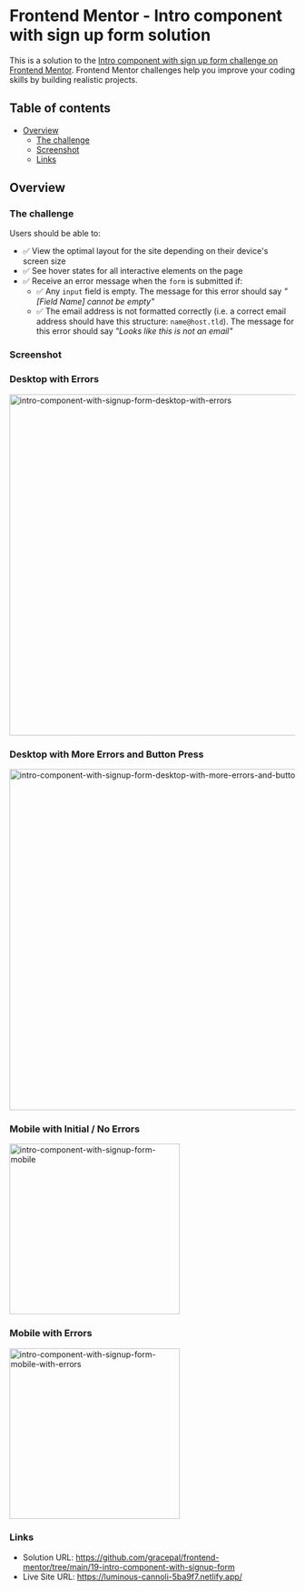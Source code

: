 # Frontend Mentor - Intro component with sign up form solution

This is a solution to the [Intro component with sign up form challenge on Frontend Mentor](https://www.frontendmentor.io/challenges/intro-component-with-signup-form-5cf91bd49edda32581d28fd1). Frontend Mentor challenges help you improve your coding skills by building realistic projects.

## Table of contents

- [Overview](#overview)
  - [The challenge](#the-challenge)
  - [Screenshot](#screenshot)
  - [Links](#links)

## Overview

### The challenge

Users should be able to:

- ✅ View the optimal layout for the site depending on their device's screen size
- ✅ See hover states for all interactive elements on the page
- ✅ Receive an error message when the `form` is submitted if:
  - ✅ Any `input` field is empty. The message for this error should say _"[Field Name] cannot be empty"_
  - ✅ The email address is not formatted correctly (i.e. a correct email address should have this structure: `name@host.tld`). The message for this error should say _"Looks like this is not an email"_

### Screenshot

### Desktop with Errors

<img src="https://github.com/gracepal/frontend-mentor/assets/131278381/1f9c02e3-48ef-4a44-8821-236846934d3b" width="600" alt="intro-component-with-signup-form-desktop-with-errors">

### Desktop with More Errors and Button Press

<img width="600" alt="intro-component-with-signup-form-desktop-with-more-errors-and-buttonpress" src="https://github.com/gracepal/frontend-mentor/assets/131278381/13da0d31-21d5-485d-96b8-b72b0f1289fb">

### Mobile with Initial / No Errors

<img src="https://github.com/gracepal/frontend-mentor/assets/131278381/09862629-9efa-4244-aac4-e929297cb914" width="300" alt="intro-component-with-signup-form-mobile">

### Mobile with Errors

<img src="https://github.com/gracepal/frontend-mentor/assets/131278381/66995090-247a-42c0-a35b-e364f577e088" alt="intro-component-with-signup-form-mobile-with-errors" width="300">

### Links

- Solution URL: https://github.com/gracepal/frontend-mentor/tree/main/19-intro-component-with-signup-form
- Live Site URL: https://luminous-cannoli-5ba9f7.netlify.app/
